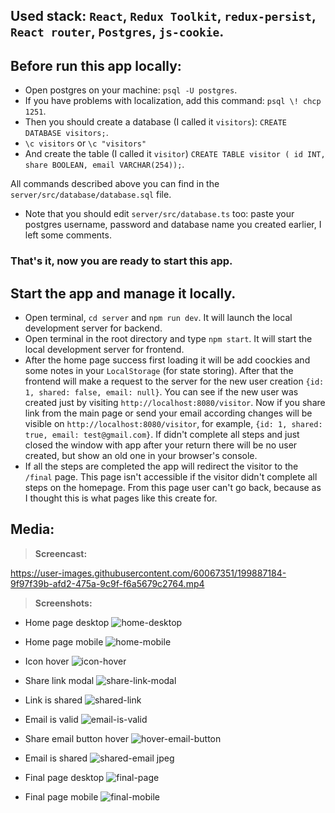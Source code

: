 ## Used stack: `React`, `Redux Toolkit`, `redux-persist`, `React router`, `Postgres`, `js-cookie`.

## Before run this app locally:

- Open postgres on your machine: `psql -U postgres`.
- If you have problems with localization, add this command: `psql \! chcp 1251`.
- Then you should create a database (I called it `visitors`): `CREATE DATABASE visitors;`.
- `\c visitors` or `\c "visitors"`
- And create the table (I called it `visitor`) `CREATE TABLE visitor (
  id INT,
  share BOOLEAN,
  email VARCHAR(254));`.

All commands described above you can find in the `server/src/database/database.sql` file.

- Note that you should edit `server/src/database.ts` too: paste your postgres username, password and database name you created earlier, I left some comments.

### That's it, now you are ready to start this app.

## Start the app and manage it locally.

- Open terminal, `cd server` and `npm run dev`. It will launch the local development server for backend.
- Open terminal in the root directory and type `npm start`. It will start the local development server for frontend.
- After the home page success first loading it will be add coockies and some notes in your `LocalStorage` (for state storing). After that the frontend will make a request to the server for the new user creation `{id: 1, shared: false, email: null}`. You can see if the new user was created just by visiting `http://localhost:8080/visitor`. Now if you share link from the main page or send your email according changes will be visible on `http://localhost:8080/visitor`, for example, `{id: 1, shared: true, email: test@gmail.com}`. If didn't complete all steps and just closed the window with app after your return there will be no user created, but show an old one in your browser's console.
- If all the steps are completed the app will redirect the visitor to the `/final` page. This page isn't accessible if the visitor didn't complete all steps on the homepage. From this page user can't go back, because as I thought this is what pages like this create for.

## Media:

>**Screencast:**

https://user-images.githubusercontent.com/60067351/199887184-9f97f39b-afd2-475a-9c9f-f6a5679c2764.mp4

>**Screenshots:**

- Home page desktop
![home-desktop](https://user-images.githubusercontent.com/60067351/199887325-effc3c0c-deb1-4312-b8be-6d72c71bfaa6.jpeg)

- Home page mobile
![home-mobile](https://user-images.githubusercontent.com/60067351/199887304-d056191c-daa4-4777-a98d-580314c16f36.jpeg)

- Icon hover
![icon-hover](https://user-images.githubusercontent.com/60067351/199887313-f0271eec-d924-41cf-b9a1-55620b0600f5.png)

- Share link modal 
![share-link-modal](https://user-images.githubusercontent.com/60067351/199887318-dee8dbfb-2b7c-48b2-8a10-bd15beac8876.jpeg)

- Link is shared
![shared-link](https://user-images.githubusercontent.com/60067351/199887323-b94b8fe5-f41e-4eb7-b867-33b48b31df0b.png)

- Email is valid
![email-is-valid](https://user-images.githubusercontent.com/60067351/199887320-cc62870c-1790-43da-b80b-6cac9b9ac75b.png)

- Share email button hover
![hover-email-button](https://user-images.githubusercontent.com/60067351/199887328-090b0cc3-ae41-43af-b07f-d41019e9fd62.png)

- Email is shared 
![shared-email jpeg](https://user-images.githubusercontent.com/60067351/199887311-07f34097-286f-49ce-ac6e-8628df91ad5d.png)

- Final page desktop
![final-page](https://user-images.githubusercontent.com/60067351/199887315-ebf34f50-6ea1-4880-a768-ac53bc40550a.jpeg)

- Final page mobile
![final-mobile](https://user-images.githubusercontent.com/60067351/199887326-de9a63b4-6bea-41b4-abce-7a33b8cc6a2d.jpeg)
